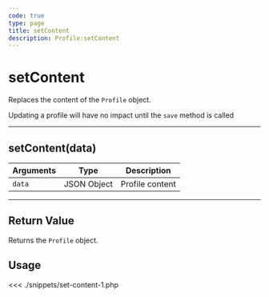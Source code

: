```yaml
---
code: true
type: page
title: setContent
description: Profile:setContent
---
```


# setContent

Replaces the content of the `Profile` object.

<div class="alert alert-info">
Updating a profile will have no impact until the <code>save</code> method is called
</div>

---

## setContent(data)

| Arguments | Type        | Description     |
| --------- | ----------- | --------------- |
| `data`    | JSON Object | Profile content |

---

## Return Value

Returns the `Profile` object.

## Usage

<<< ./snippets/set-content-1.php
